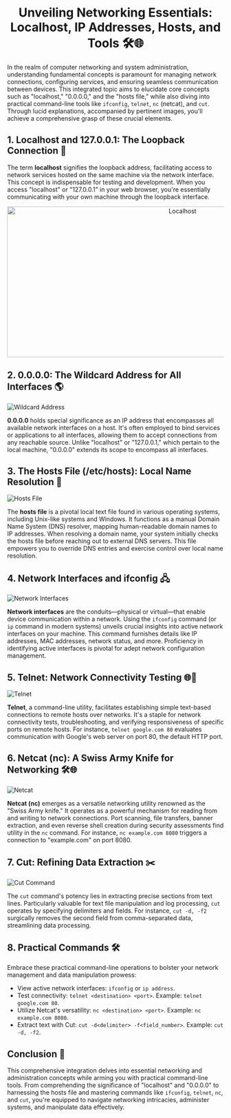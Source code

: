 <div align="center"><h1><strong>Unveiling Networking Essentials: Localhost, IP Addresses, Hosts, and Tools 🛠️🌐</strong></h1></div>
<p>In the realm of computer networking and system administration, understanding fundamental concepts is paramount for managing network connections, configuring services, and ensuring seamless communication between devices. This integrated topic aims to elucidate core concepts such as &quot;localhost,&quot; &quot;0.0.0.0,&quot; and the &quot;hosts file,&quot; while also diving into practical command-line tools like <code>ifconfig</code>, <code>telnet</code>, <code>nc</code> (netcat), and <code>cut</code>. Through lucid explanations, accompanied by pertinent images, you&#39;ll achieve a comprehensive grasp of these crucial elements.</p>

<h2><strong>1. Localhost and 127.0.0.1: The Loopback Connection 🔄</strong></h2>
<p>The term <strong>localhost</strong> signifies the loopback address, facilitating access to network services hosted on the same machine via the network interface. This concept is indispensable for testing and development. When you access &quot;localhost&quot; or &quot;127.0.0.1&quot; in your web browser, you&#39;re essentially communicating with your own machine through the loopback interface.</p>

<div align="center"><p><img src="https://i.imgur.com/yKhimfC.png" alt="Localhost" width="800px" height="350px"></p></div>

<h2><strong>2. 0.0.0.0: The Wildcard Address for All Interfaces 🌎</strong></h2>
<p><img src="image2.png" alt="Wildcard Address"></p>

<p><strong>0.0.0.0</strong> holds special significance as an IP address that encompasses all available network interfaces on a host. It&#39;s often employed to bind services or applications to all interfaces, allowing them to accept connections from any reachable source. Unlike &quot;localhost&quot; or &quot;127.0.0.1,&quot; which pertain to the local machine, &quot;0.0.0.0&quot; extends its scope to encompass all interfaces.</p>

<h2><strong>3. The Hosts File (/etc/hosts): Local Name Resolution 📜</strong></h2>
<p><img src="image3.png" alt="Hosts File"></p>

<p>The <strong>hosts file</strong> is a pivotal local text file found in various operating systems, including Unix-like systems and Windows. It functions as a manual Domain Name System (DNS) resolver, mapping human-readable domain names to IP addresses. When resolving a domain name, your system initially checks the hosts file before reaching out to external DNS servers. This file empowers you to override DNS entries and exercise control over local name resolution.</p>

<h2><strong>4. Network Interfaces and ifconfig 🖧</strong></h2>
<p><img src="image4.png" alt="Network Interfaces"></p>

<p><strong>Network interfaces</strong> are the conduits—physical or virtual—that enable device communication within a network. Using the <code>ifconfig</code> command (or <code>ip</code> command in modern systems) unveils crucial insights into active network interfaces on your machine. This command furnishes details like IP addresses, MAC addresses, network status, and more. Proficiency in identifying active interfaces is pivotal for adept network configuration management.</p>

<h2><strong>5. Telnet: Network Connectivity Testing 🌐🔌</strong></h2>
<p><img src="image5.png" alt="Telnet"></p>

<p><strong>Telnet</strong>, a command-line utility, facilitates establishing simple text-based connections to remote hosts over networks. It&#39;s a staple for network connectivity tests, troubleshooting, and verifying responsiveness of specific ports on remote hosts. For instance, <code>telnet google.com 80</code> evaluates communication with Google&#39;s web server on port 80, the default HTTP port.</p>

<h2><strong>6. Netcat (nc): A Swiss Army Knife for Networking 🛠️🌐</strong></h2>
<p><img src="image6.png" alt="Netcat"></p>

<p><strong>Netcat (nc)</strong> emerges as a versatile networking utility renowned as the &quot;Swiss Army knife.&quot; It operates as a powerful mechanism for reading from and writing to network connections. Port scanning, file transfers, banner extraction, and even reverse shell creation during security assessments find utility in the <code>nc</code> command. For instance, <code>nc example.com 8080</code> triggers a connection to &quot;example.com&quot; on port 8080.</p>

<h2><strong>7. Cut: Refining Data Extraction ✂️</strong></h2>
<p><img src="image7.png" alt="Cut Command"></p>

<p>The <code>cut</code> command&#39;s potency lies in extracting precise sections from text lines. Particularly valuable for text file manipulation and log processing, <code>cut</code> operates by specifying delimiters and fields. For instance, <code>cut -d, -f2</code> surgically removes the second field from comma-separated data, streamlining data processing.</p>

<h2><strong>8. Practical Commands 🛠️</strong></h2>
<p>Embrace these practical command-line operations to bolster your network management and data manipulation prowess:</p>
<ul>
<li>View active network interfaces: <code>ifconfig</code> or <code>ip address</code>.</li>
<li>Test connectivity: <code>telnet &lt;destination&gt; &lt;port&gt;</code>. Example: <code>telnet google.com 80</code>.</li>
<li>Utilize Netcat&#39;s versatility: <code>nc &lt;destination&gt; &lt;port&gt;</code>. Example: <code>nc example.com 8080</code>.</li>
<li>Extract text with Cut: <code>cut -d&lt;delimiter&gt; -f&lt;field_number&gt;</code>. Example: <code>cut -d, -f2</code>.</li>
</ul>
<h2><strong>Conclusion 🎉</strong></h2>
<p>This comprehensive integration delves into essential networking and administration concepts while arming you with practical command-line tools. From comprehending the significance of &quot;localhost&quot; and &quot;0.0.0.0&quot; to harnessing the hosts file and mastering commands like <code>ifconfig</code>, <code>telnet</code>, <code>nc</code>, and <code>cut</code>, you&#39;re equipped to navigate networking intricacies, administer systems, and manipulate data effectively.</p>
